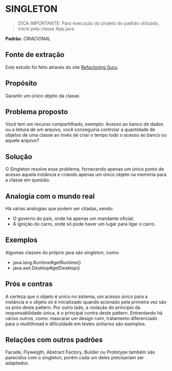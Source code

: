 # SINGLETON

> DICA IMPORTANTE: Para execução do projeto do padrão utilizado, inicie pela classe App.java</div>

**Padrão**: *CRIACIONAL*

## Fonte de extração
Este estudo foi feito através do site <a href="https://refactoring.guru/pt-br/design-patterns/singleton" target="_blank" class="link">Refactoring Guru</a>.

## Propósito
Garantir um único objeto da classe.

## Problema proposto
Você tem um recurso compartilhado, exemplo: Acesso ao banco de dados ou a leitura de um arquivo, você conseguiria controlar a quantidade de objetos de uma classe ao invés de criar o tempo todo o acesso ao banco ou aquele arquivo?

## Solução
O Singleton resolve esse problema, fornecendo apenas um único ponto de acesso aquela instância e criando apenas um único objeto na memória para a classe em questão.

## Analogia com o mundo real
Há várias analogias que podem ser citadas, sendo:

- O governo do país, onde há apenas um mandante oficial;
- A ignição do carro, onde só pode haver um lugar para ligar o carro.


## Exemplos
Algumas classes do próprio java são singleton, como:
- java.lang.Runtime#getRuntime()
- java.awt.Desktop#getDesktop()

## Prós e contras

A certeza que o objeto é unico no sistema, um acesso único para a instância e o objeto só é inicializado quando acionado pela primeira vez são os prós 
deste pattern. Por outro lado, a violação do principio da responsabilidade única, é o principal contra deste pattern. Entrentando há vários outros, como: 
mascarar um design ruim, tratamento diferenciado para o multithread e dificuldade em testes únitarios são exemplos.

## Relações com outros padrões
Facade, Flyweigth, Abstract Factory, Builder ou Prototype também são parecidos com o singleton, porém cada um deles precisariam ser adaptados.
